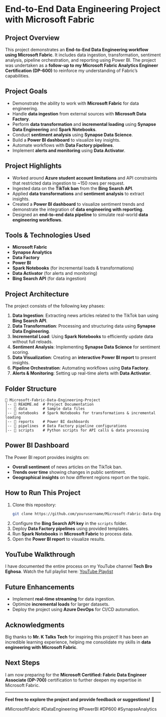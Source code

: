 # End-to-End Data Engineering Project with Microsoft Fabric

## Project Overview
This project demonstrates an **End-to-End Data Engineering workflow using Microsoft Fabric**. It includes data ingestion, transformation, sentiment analysis, pipeline orchestration, and reporting using Power BI. The project was undertaken as a **follow-up to my Microsoft Fabric Analytics Engineer Certification (DP-600)** to reinforce my understanding of Fabric’s capabilities.

## Project Goals
- Demonstrate the ability to work with **Microsoft Fabric** for data engineering.
- Handle **data ingestion** from external sources with **Microsoft Data Factory**.
- Perform **data transformation** and **incremental loading** using **Synapse Data Engineering** and **Spark Notebooks**.
- Conduct **sentiment analysis** using **Synapse Data Science**.
- Build a **Power BI dashboard** to visualize key insights.
- Automate workflows with **Data Factory pipelines**.
- Implement **alerts and monitoring** using **Data Activator**.

## Project Highlights
- Worked around **Azure student account limitations** and API constraints that restricted data ingestion to ~150 rows per request.
- Ingested data on the **TikTok ban** from the **Bing Search API**.
- Applied **data transformations** and **sentiment analysis** to extract insights.
- Created a **Power BI dashboard** to visualize sentiment trends and demonstrate the integration of **data engineering with reporting**.
- Designed an **end-to-end data pipeline** to simulate real-world **data engineering workflows**.

## Tools & Technologies Used
- **Microsoft Fabric**
- **Synapse Analytics**
- **Data Factory**
- **Power BI**
- **Spark Notebooks** (for incremental loads & transformations)
- **Data Activator** (for alerts and monitoring)
- **Bing Search API** (for data ingestion)

## Project Architecture
The project consists of the following key phases:
1. **Data Ingestion**: Extracting news articles related to the TikTok ban using **Bing Search API**.
2. **Data Transformation**: Processing and structuring data using **Synapse Data Engineering**.
3. **Incremental Load**: Using **Spark Notebooks** to efficiently update data without full reloads.
4. **Sentiment Analysis**: Implementing **Synapse Data Science** for sentiment scoring.
5. **Data Visualization**: Creating an **interactive Power BI report** to present insights.
6. **Pipeline Orchestration**: Automating workflows using **Data Factory**.
7. **Alerts & Monitoring**: Setting up real-time alerts with **Data Activator**.

## Folder Structure
```
📂 Microsoft-Fabric-Data-Engineering-Project
│-- 📜 README.md  # Project Documentation
│-- 📂 data       # Sample data files
│-- 📂 notebooks  # Spark Notebooks for transformations & incremental loading
│-- 📂 reports    # Power BI dashboards
│-- 📂 pipelines  # Data Factory pipeline configurations
│-- 📂 scripts    # Python scripts for API calls & data processing
```

## Power BI Dashboard
The Power BI report provides insights on:
- **Overall sentiment** of news articles on the TikTok ban.
- **Trends over time** showing changes in public sentiment.
- **Geographical insights** on how different regions report on the topic.

## How to Run This Project
1. Clone this repository:
   ```sh
   git clone https://github.com/yourusername/Microsoft-Fabric-Data-Engineering-Project.git
   ```
2. Configure the **Bing Search API key** in the `scripts` folder.
3. Deploy **Data Factory pipelines** using provided templates.
4. Run **Spark Notebooks** in **Microsoft Fabric** to process data.
5. Open the **Power BI report** to visualize results.

## YouTube Walkthrough
I have documented the entire process on my YouTube channel **Tech Bro Eghosa**. Watch the full playlist here: [YouTube Playlist](https://www.youtube.com/playlist?list=PL9lLozRY3qaDR2cCKjK6eRRWq5iBpXwT4)

## Future Enhancements
- Implement **real-time streaming** for data ingestion.
- Optimize **incremental loads** for larger datasets.
- Deploy the project using **Azure DevOps** for CI/CD automation.

## Acknowledgments
Big thanks to **Mr. K Talks Tech** for inspiring this project! It has been an incredible learning experience, helping me consolidate my skills in **data engineering with Microsoft Fabric**.

## Next Steps
I am now preparing for the **Microsoft Certified: Fabric Data Engineer Associate (DP-700)** certification to further deepen my expertise in Microsoft Fabric.

---
**Feel free to explore the project and provide feedback or suggestions!** 🚀

#MicrosoftFabric #DataEngineering #PowerBI #DP600 #SynapseAnalytics


